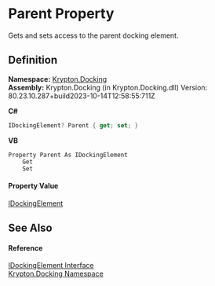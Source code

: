 # Parent Property


Gets and sets access to the parent docking element.



## Definition
**Namespace:** <a href="98399376-cf41-9454-4b4d-4fab2ca20bc7.md">Krypton.Docking</a>  
**Assembly:** Krypton.Docking (in Krypton.Docking.dll) Version: 80.23.10.287+build2023-10-14T12:58:55:711Z

**C#**
``` C#
IDockingElement? Parent { get; set; }
```
**VB**
``` VB
Property Parent As IDockingElement
	Get
	Set
```



#### Property Value
<a href="7a8c0862-7f74-27fa-175f-cc894ff97478.md">IDockingElement</a>

## See Also


#### Reference
<a href="7a8c0862-7f74-27fa-175f-cc894ff97478.md">IDockingElement Interface</a>  
<a href="98399376-cf41-9454-4b4d-4fab2ca20bc7.md">Krypton.Docking Namespace</a>  
